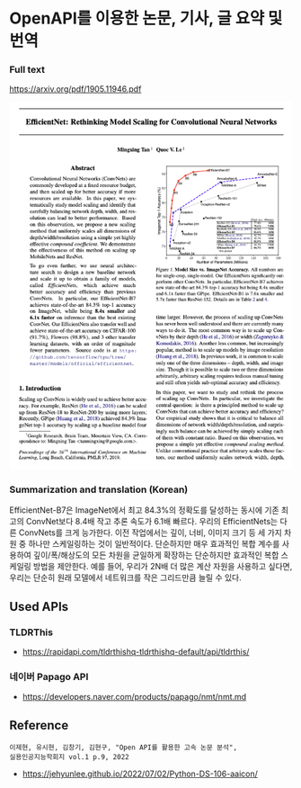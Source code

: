 # OpenAPI를 이용한 논문, 기사, 글 요약 및 번역

### Full text

https://arxiv.org/pdf/1905.11946.pdf

<img src="before.png" width="600">

### Summarization and translation (Korean)

EfficientNet-B7은 ImageNet에서 최고 84.3%의 정확도를 달성하는 동시에 기존 최고의 ConvNet보다 8.4배 작고 추론 속도가 6.1배 빠르다. 우리의 EfficientNets는 다른 ConvNets를 크게 능가한다. 이전 작업에서는 깊이, 너비, 이미지 크기 등 세 가지 차원 중 하나만 스케일링하는 것이 일반적이다. 단순하지만 매우 효과적인 복합 계수를 사용하여 깊이/폭/해상도의 모든 차원을 균일하게 확장하는 단순하지만 효과적인 복합 스케일링 방법을 제안한다. 예를 들어, 우리가 2N배 더 많은 계산 자원을 사용하고 싶다면, 우리는 단순히 원래 모델에서 네트워크를 작은 그리드만큼 늘릴 수 있다.

## Used APIs

### TLDRThis

- https://rapidapi.com/tldrthishq-tldrthishq-default/api/tldrthis/

### 네이버 Papago API

- https://developers.naver.com/products/papago/nmt/nmt.md

## Reference

```
이제현, 유시현, 김창기, 김현구, "Open API를 활용한 고속 논문 분석",
실용인공지능학회지 vol.1 p.9, 2022
```

- https://jehyunlee.github.io/2022/07/02/Python-DS-106-aaicon/
